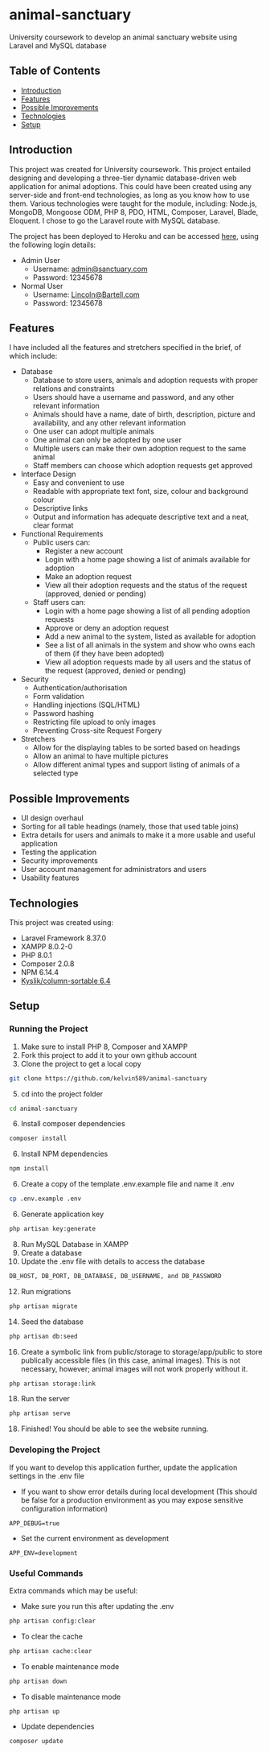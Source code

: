 # animal-sanctuary
University coursework to develop an animal sanctuary website using Laravel and MySQL database

## Table of Contents
* [Introduction](#introduction)
* [Features](#features)
* [Possible Improvements](#possible-improvements)
* [Technologies](#technologies)
* [Setup](#setup)

## Introduction
This project was created for University coursework. This project entailed designing and developing a three-tier dynamic database-driven web application for animal adoptions. This could have been created using any server-side and front-end technologies, as long as you know how to use them. Various technologies were taught for the module, including: Node.js, MongoDB, Mongoose ODM, PHP 8, PDO, HTML, Composer, Laravel, Blade, Eloquent. I chose to go the Laravel route with MySQL database.  

The project has been deployed to Heroku and can be accessed [here](https://mysterious-dusk-05193.herokuapp.com), using the following login details:
* Admin User
  * Username: admin@sanctuary.com
  * Password: 12345678
* Normal User
  * Username: Lincoln@Bartell.com
  * Password: 12345678

## Features
I have included all the features and stretchers specified in the brief, of which include:
* Database
  * Database to store users, animals and adoption requests with proper relations and constraints
  * Users should have a username and password, and any other relevant information
  * Animals should have a name, date of birth, description, picture and availability, and any other relevant information
  * One user can adopt multiple animals
  * One animal can only be adopted by one user
  * Multiple users can make their own adoption request to the same animal
  * Staff members can choose which adoption requests get approved
* Interface Design
  * Easy and convenient to use
  * Readable with appropriate text font, size, colour and background colour
  * Descriptive links
  * Output and information has adequate descriptive text and a neat, clear format
* Functional Requirements
  * Public users can:
    * Register a new account
    * Login with a home page showing a list of animals available for adoption
    * Make an adoption request
    * View all their adoption requests and the status of the request (approved, denied or pending)
  * Staff users can:
    * Login with a home page showing a list of all pending adoption requests
    * Approve or deny an adoption request
    * Add a new animal to the system, listed as available for adoption
    * See a list of all animals in the system and show who owns each of them (if they have been adopted)
    * View all adoption requests made by all users and the status of the request (approved, denied or pending) 
* Security
  * Authentication/authorisation
  * Form validation
  * Handling injections (SQL/HTML)
  * Password hashing
  * Restricting file upload to only images
  * Preventing Cross-site Request Forgery
* Stretchers
  * Allow for the displaying tables to be sorted based on headings
  * Allow an animal to have multiple pictures
  * Allow different animal types and support listing of animals of a selected type

## Possible Improvements
* UI design overhaul
* Sorting for all table headings (namely, those that used table joins)
* Extra details for users and animals to make it a more usable and useful application
* Testing the application
* Security improvements
* User account management for administrators and users
* Usability features

## Technologies
This project was created using:
* Laravel Framework 8.37.0
* XAMPP 8.0.2-0
* PHP 8.0.1
* Composer 2.0.8
* NPM 6.14.4
* [Kyslik/column-sortable 6.4](https://github.com/Kyslik/column-sortable)

## Setup
### Running the Project
1. Make sure to install PHP 8, Composer and XAMPP
2. Fork this project to add it to your own github account
3. Clone the project to get a local copy
``` bash
git clone https://github.com/kelvin589/animal-sanctuary
```
5. cd into the project folder
``` bash
cd animal-sanctuary
```
6. Install composer dependencies
``` bash
composer install
```
6. Install NPM dependencies
``` bash
npm install
```
6. Create a copy of the template .env.example file and name it .env
``` bash
cp .env.example .env
```
6. Generate application key
``` bash
php artisan key:generate
```
8. Run MySQL Database in XAMPP
9. Create a database 
10. Update the .env file with details to access the database
``` bash
DB_HOST, DB_PORT, DB_DATABASE, DB_USERNAME, and DB_PASSWORD
```
12. Run migrations
``` bash
php artisan migrate
```
14. Seed the database
``` bash
php artisan db:seed
```
16. Create a symbolic link from public/storage to storage/app/public to store publically accessible files (in this case, animal images). This is not necessary, however; animal images will not work properly without it.
``` bash
php artisan storage:link
```
18. Run the server
``` bash
php artisan serve
```
18. Finished! You should be able to see the website running.

### Developing the Project
If you want to develop this application further, update the application settings in the .env file
* If you want to show error details during local development (This should be false for a production environment as you may expose sensitive configuration information)
```
APP_DEBUG=true
```
* Set the current environment as development
```
APP_ENV=development
```

### Useful Commands
Extra commands which may be useful:
* Make sure you run this after updating the .env
``` bash
php artisan config:clear
```
* To clear the cache
``` bash
php artisan cache:clear
```
* To enable maintenance mode
``` bash
php artisan down
```
* To disable maintenance mode
``` bash
php artisan up
```
* Update dependencies
``` bash
composer update
```
